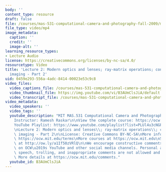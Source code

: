 ```yaml
---
body: ''
content_type: resource
draft: false
file: /courses/mas-531-computational-camera-and-photography-fall-2009/mitmas_531f09_lec02_2_360p_16_9.mp4
file_type: video/mp4
image_metadata:
  caption: ''
  credit: ''
  image-alt: ''
learning_resource_types:
- Lecture Audio
license: https://creativecommons.org/licenses/by-nc-sa/4.0/
resourcetype: Video
title: 'Lecture 2: Modern optics and lenses; ray-matrix operations; context enhanced
  imaging - Part 2'
uid: 0459e293-556a-4adc-8414-00023e53c9c8
video_files:
  video_captions_file: /courses/mas-531-computational-camera-and-photography-fall-2009/1RpBhrMy4dWJU9VOMNzXL7kOVgTbAsD2m_transcript.webvtt
  video_thumbnail_file: https://img.youtube.com/vi/B3AUmClsJiA/default.jpg
  video_transcript_file: /courses/mas-531-computational-camera-and-photography-fall-2009/1RpBhrMy4dWJU9VOMNzXL7kOVgTbAsD2m_transcript.pdf
video_metadata:
  video_speakers: ''
  video_tags: ''
  youtube_description: "MIT MAS.531 Computational Camera and Photography, Fall 2009\n\
    Instructor: Ramesh Raskar\n\nView the complete course: https://ocw.mit.edu/courses/mas-531-computational-camera-and-photography-fall-2009/\n\
    YouTube Playlist: https://www.youtube.com/playlist?list=PLUl4u3cNGP61pwA6paIRZ30q1sjLE8b6c\n\
    \nLecture 2: Modern optics and lenses\\; ray-matrix operations\\; context enhanced\
    \ imaging - Part 2\n\nLicense: Creative Commons BY-NC-SA\nMore information at\
    \ https://ocw.mit.edu/terms\nMore courses at https://ocw.mit.edu\nSupport OCW\
    \ at http://ow.ly/a1If50zVRlQ\n\nWe encourage constructive comments and discussion\
    \ on OCW\u2019s YouTube and other social media channels. Personal attacks, hate\
    \ speech, trolling, and inappropriate comments are not allowed and may be removed.\
    \ More details at https://ocw.mit.edu/comments."
  youtube_id: B3AUmClsJiA
---
```

